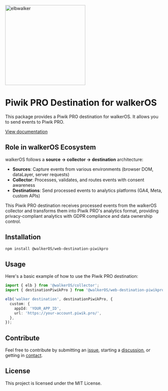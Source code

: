 <p align="left">
  <a href="https://elbwalker.com">
    <img title="elbwalker" src='https://www.elbwalker.com/img/elbwalker_logo.png' width="256px"/>
  </a>
</p>

# Piwik PRO Destination for walkerOS

This package provides a Piwik PRO destination for walkerOS. It allows you to
send events to Piwik PRO.

[View documentation](https://www.elbwalker.com/docs/destinations/web/piwikpro/)

## Role in walkerOS Ecosystem

walkerOS follows a **source → collector → destination** architecture:

- **Sources**: Capture events from various environments (browser DOM, dataLayer,
  server requests)
- **Collector**: Processes, validates, and routes events with consent awareness
- **Destinations**: Send processed events to analytics platforms (GA4, Meta,
  custom APIs)

This Piwik PRO destination receives processed events from the walkerOS collector
and transforms them into Piwik PRO's analytics format, providing
privacy-compliant analytics with GDPR compliance and data ownership control.

## Installation

```sh
npm install @walkerOS/web-destination-piwikpro
```

## Usage

Here's a basic example of how to use the Piwik PRO destination:

```typescript
import { elb } from '@walkerOS/collector';
import { destinationPiwikPro } from '@walkerOS/web-destination-piwikpro';

elb('walker destination', destinationPiwikPro, {
  custom: {
    appId: 'YOUR_APP_ID',
    url: 'https://your-account.piwik.pro/',
  },
});
```

## Contribute

Feel free to contribute by submitting an
[issue](https://github.com/elbwalker/walkerOS/issues), starting a
[discussion](https://github.com/elbwalker/walkerOS/discussions), or getting in
[contact](https://calendly.com/elb-alexander/30min).

## License

This project is licensed under the MIT License.
